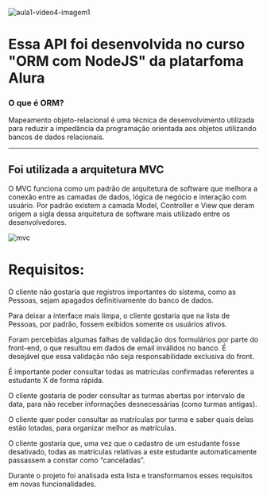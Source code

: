 ![aula1-vídeo4-imagem1](https://user-images.githubusercontent.com/70352508/147787455-1d763b5d-f48d-45af-ac14-e1a98de40f51.png)

<h1> Essa API foi desenvolvida no curso "ORM com NodeJS" da platarfoma Alura </h1>
<h3> O que é ORM? </h3>
Mapeamento objeto-relacional é uma técnica de desenvolvimento utilizada para reduzir a impedância da programação orientada aos objetos 
utilizando bancos de dados relacionais. 
<hr>
<h2> Foi utilizada a arquitetura MVC </h2>

O MVC funciona como um padrão de arquitetura de software que melhora a conexão entre as camadas de dados, lógica de negócio e interação com usuário. Por padrão existem a camada Model, Controller e View que deram origem a sigla dessa arquitetura de software mais utilizado entre os desenvolvedores.

![mvc](https://user-images.githubusercontent.com/70352508/147787644-2840a0cd-d116-49b0-a478-e3a594266e67.PNG)

# Requisitos:

O cliente não gostaria que registros importantes do sistema, como as Pessoas, sejam apagados definitivamente do banco de dados.<br>

Para deixar a interface mais limpa, o cliente gostaria que na lista de Pessoas, por padrão, fossem exibidos somente os usuários ativos.<br>

Foram percebidas algumas falhas de validação dos formulários por parte do front-end, o que resultou em dados de email inválidos no banco. É desejável que essa validação não seja responsabilidade exclusiva do front.<br>

É importante poder consultar todas as matrículas confirmadas referentes a estudante X de forma rápida.<br>

O cliente gostaria de poder consultar as turmas abertas por intervalo de data, para não receber informações desnecessárias (como turmas antigas).<br>

O cliente quer poder consultar as matrículas por turma e saber quais delas estão lotadas, para organizar melhor as matrículas.<br>

O cliente gostaria que, uma vez que o cadastro de um estudante fosse desativado, todas as matrículas relativas a este estudante automaticamente passassem a constar como “canceladas”.<br>

Durante o projeto foi analisada esta lista e transformamos esses requisitos em novas funcionalidades.
